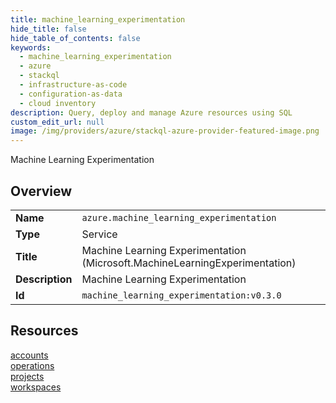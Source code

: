 ```yaml
---
title: machine_learning_experimentation
hide_title: false
hide_table_of_contents: false
keywords:
  - machine_learning_experimentation
  - azure
  - stackql
  - infrastructure-as-code
  - configuration-as-data
  - cloud inventory
description: Query, deploy and manage Azure resources using SQL
custom_edit_url: null
image: /img/providers/azure/stackql-azure-provider-featured-image.png
---
```

Machine Learning Experimentation  
    

## Overview
<table><tbody>
<tr><td><b>Name</b></td><td><code>azure.machine_learning_experimentation</code></td></tr>
<tr><td><b>Type</b></td><td>Service</td></tr>
<tr><td><b>Title</b></td><td>Machine Learning Experimentation (Microsoft.MachineLearningExperimentation)</td></tr>
<tr><td><b>Description</b></td><td>Machine Learning Experimentation</td></tr>
<tr><td><b>Id</b></td><td><code>machine_learning_experimentation:v0.3.0</code></td></tr>
</tbody></table>

## Resources
<div class="row">
<div class="providerDocColumn">
<a href="/providers/azure/machine_learning_experimentation/accounts/">accounts</a><br />
<a href="/providers/azure/machine_learning_experimentation/operations/">operations</a><br />
</div>
<div class="providerDocColumn">
<a href="/providers/azure/machine_learning_experimentation/projects/">projects</a><br />
<a href="/providers/azure/machine_learning_experimentation/workspaces/">workspaces</a><br />
</div>
</div>
